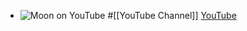 - ![Moon on YouTube](https://yt3.googleusercontent.com/5IYAFSB6OeVepuZ2kPXYchg3c-wrFq6ZwiR8SoxWMyoL5pE-n7eXmpVAOdo5xgSuP1iJSE_xpw=w2560-fcrop64=1,00005a57ffffa5a8-k-c0xffffffff-no-nd-rj)
  #[[YouTube Channel]]
  [YouTube](https://www.youtube.com/@Moon-Real)